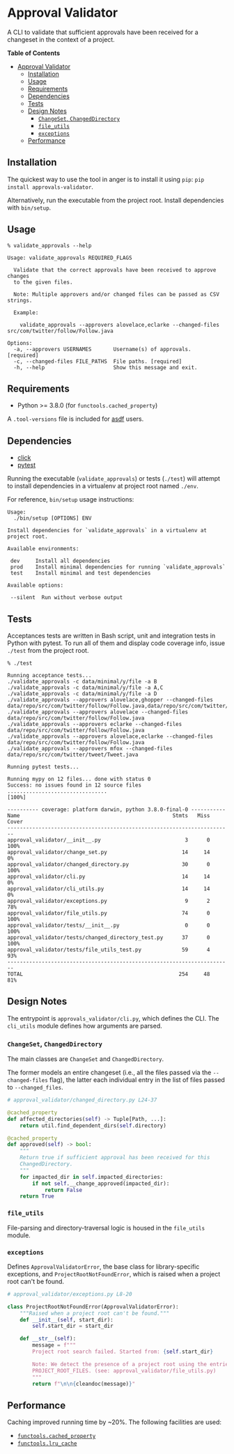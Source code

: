 Approval Validator
==================

A CLI to validate that sufficient approvals have been received for a changeset
in the context of a project.

<!-- markdown-toc start - Don't edit this section. Run M-x markdown-toc-refresh-toc -->
**Table of Contents**

- [Approval Validator](#approval-validator)
    - [Installation](#installation)
    - [Usage](#usage)
    - [Requirements](#requirements)
    - [Dependencies](#dependencies)
    - [Tests](#tests)
    - [Design Notes](#design-notes)
        - [`ChangeSet`, `ChangedDirectory`](#changeset-changeddirectory)
        - [`file_utils`](#fileutils)
        - [`exceptions`](#exceptions)
    - [Performance](#performance)

<!-- markdown-toc end -->

Installation
------------

The quickest way to use the tool in anger is to install it using `pip`:
`pip install approvals-validator`.

Alternatively, run the executable from the project root. Install dependencies
with `bin/setup`.

Usage
-----

```text
% validate_approvals --help

Usage: validate_approvals REQUIRED_FLAGS

  Validate that the correct approvals have been received to approve changes
  to the given files.

  Note: Multiple approvers and/or changed files can be passed as CSV strings.

  Example:

    validate_approvals --approvers alovelace,eclarke --changed-files src/com/twitter/follow/Follow.java

Options:
  -a, --approvers USERNAMES       Username(s) of approvals.  [required]
  -c, --changed-files FILE_PATHS  File paths. [required]
  -h, --help                      Show this message and exit.
```

Requirements
------------

- Python >= 3.8.0 (for `functools.cached_property`)

A `.tool-versions` file is included for [asdf][asdf] users.

[asdf]: https://github.com/asdf-vm/asdf

Dependencies
------------

- [click](https://github.com/pallets/click)
- [pytest](https://pytest.org/en/latest/)

Running the executable (`validate_approvals`) or tests (`./test`) will attempt
to install dependencies in a virtualenv at project root named `./env`.

For reference, `bin/setup` usage instructions:

```text
Usage:
  ./bin/setup [OPTIONS] ENV

Install dependencies for `validate_approvals` in a virtualenv at project root.

Available environments:

 dev     Install all dependencies
 prod    Install minimal dependencies for running `validate_approvals`
 test    Install minimal and test dependencies

Available options:

 --silent  Run without verbose output
```

Tests
-----

Acceptances tests are written in Bash script, unit and integration tests in
Python with pytest. To run all of them and display code coverage info, issue
`./test` from the project root.

```text
% ./test

Running acceptance tests...
./validate_approvals -c data/minimal/y/file -a B
./validate_approvals -c data/minimal/y/file -a A,C
./validate_approvals -c data/minimal/y/file -a D
./validate_approvals --approvers alovelace,ghopper --changed-files data/repo/src/com/twitter/follow/Follow.java,data/repo/src/com/twitter/user/User.java
./validate_approvals --approvers alovelace --changed-files data/repo/src/com/twitter/follow/Follow.java
./validate_approvals --approvers eclarke --changed-files data/repo/src/com/twitter/follow/Follow.java
./validate_approvals --approvers alovelace,eclarke --changed-files data/repo/src/com/twitter/follow/Follow.java
./validate_approvals --approvers mfox --changed-files data/repo/src/com/twitter/tweet/Tweet.java

Running pytest tests...

Running mypy on 12 files... done with status 0
Success: no issues found in 12 source files
................................                                  [100%]

---------- coverage: platform darwin, python 3.8.0-final-0 -----------
Name                                                 Stmts   Miss  Cover
------------------------------------------------------------------------
approval_validator/__init__.py                           3      0   100%
approval_validator/change_set.py                        14     14     0%
approval_validator/changed_directory.py                 30      0   100%
approval_validator/cli.py                               14     14     0%
approval_validator/cli_utils.py                         14     14     0%
approval_validator/exceptions.py                         9      2    78%
approval_validator/file_utils.py                        74      0   100%
approval_validator/tests/__init__.py                     0      0   100%
approval_validator/tests/changed_directory_test.py      37      0   100%
approval_validator/tests/file_utils_test.py             59      4    93%
------------------------------------------------------------------------
TOTAL                                                  254     48    81%
```

Design Notes
------------

The entrypoint is `approvals_validator/cli.py`, which defines the CLI.
The `cli_utils` module defines how arguments are parsed.

### `ChangeSet`, `ChangedDirectory`

The main classes are `ChangeSet` and `ChangedDirectory`.

The former models an entire changeset (i.e., all the files passed via the
`--changed-files` flag), the latter each individual entry in the list of files
passed to `--changed_files`.

```py
# approval_validator/changed_directory.py L24-37

@cached_property
def affected_directories(self) -> Tuple[Path, ...]:
    return util.find_dependent_dirs(self.directory)

@cached_property
def approved(self) -> bool:
    """
    Return true if sufficient approval has been received for this
    ChangedDirectory.
    """
    for impacted_dir in self.impacted_directories:
        if not self.__change_approved(impacted_dir):
            return False
    return True
```

### `file_utils`

File-parsing and directory-traversal logic is housed in the `file_utils` module.

### `exceptions`

Defines `ApprovalValidatorError`, the base class for library-specific
exceptions, and `ProjectRootNotFoundError`, which is raised when a project root
can't be found.

```py
# approval_validator/exceptions.py L8-20

class ProjectRootNotFoundError(ApprovalValidatorError):
    """Raised when a project root can't be found."""
    def __init__(self, start_dir):
        self.start_dir = start_dir

    def __str__(self):
        message = f"""
        Project root search failed. Started from: {self.start_dir}

        Note: We detect the presence of a project root using the entries of
        PROJECT_ROOT_FILES. (see: approval_validator/file_utils.py)
        """
        return f"\n\n{cleandoc(message)}"
```

Performance
-----------

Caching improved running time by ~20%. The following facilities are used:

- [`functools.cached_property`][cp]
- [`functools.lru_cache`][lru]

[cp]: https://docs.python.org/3/library/functools.html#functools.cached_property
[lru]: https://docs.python.org/3/library/functools.html#functools.lru_cache
